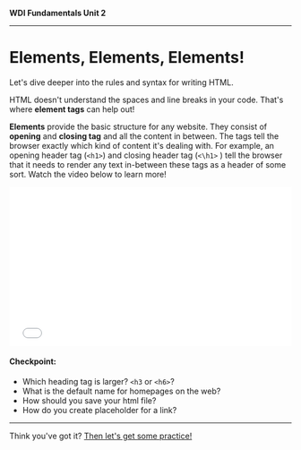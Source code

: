 **WDI Fundamentals Unit 2**

---

# Elements, Elements, Elements!

Let's dive deeper into the rules and syntax for writing HTML.

HTML doesn't understand the spaces and line breaks in your code. That's where **element tags** can help out!

**Elements** provide the basic structure for any website. They consist of **opening** and **closing tag** and all the content in between. The tags tell the browser exactly which kind of content it's dealing with.
For example, an opening header tag (`<h1>`) and closing header tag (`<\h1>` ) tell the browser that it needs to render any text in-between these tags as a header of some sort. Watch the video below to learn more!

<div class="wistia_responsive_padding" style="padding:56.25% 0 0 0;position:relative;"><div class="wistia_responsive_wrapper" style="height:100%;left:0;position:absolute;top:0;width:100%;"><iframe src="//fast.wistia.net/embed/iframe/njzywy6ci7?seo=false&videoFoam=true" allowtransparency="true" frameborder="0" scrolling="no" class="wistia_embed" name="wistia_embed" allowfullscreen mozallowfullscreen webkitallowfullscreen oallowfullscreen msallowfullscreen width="100%" height="100%"></iframe></div></div>
<script src="//fast.wistia.net/assets/external/E-v1.js" async></script>

#### Checkpoint:

* Which heading tag is larger? `<h3` or `<h6>`?
* What is the default name for homepages on the web?
* How should you save your html file?
* How do you create placeholder for a link?

---

Think you've got it? [Then let's get some practice!](03_exercise.md)
